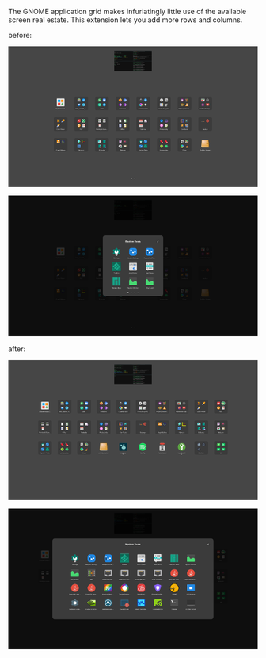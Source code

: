 The GNOME application grid makes infuriatingly little use of the available screen real estate. This extension lets you add more rows and columns.

before:

![overview](./screenshots/app-grid_before.png)

![folder](./screenshots/app-grid-folder_before.png)

after:

![overview](./screenshots/app-grid.png)

![folder](./screenshots/app-grid-folder.png)
